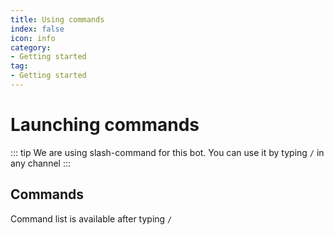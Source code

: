 ```yaml
---
title: Using commands
index: false
icon: info
category:
- Getting started
tag:
- Getting started
---
```


# Launching commands

::: tip
We are using slash-command for this bot. You can use it by typing `/` in any channel 
:::

## Commands

Command list is available after typing `/`
